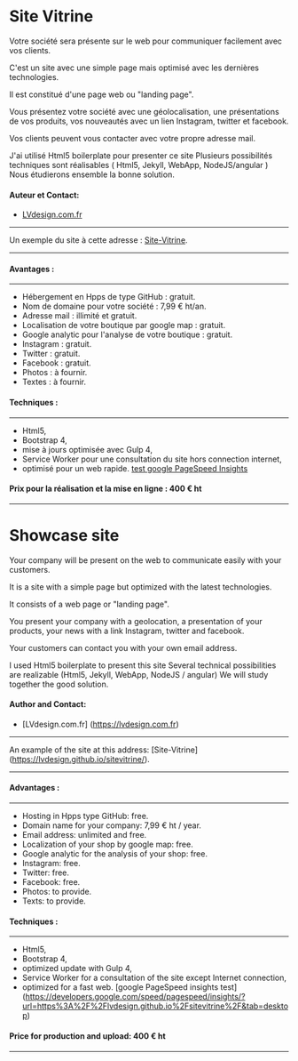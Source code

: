 
# Site Vitrine

Votre société sera présente sur le web pour communiquer facilement avec vos clients.

C'est un site avec une simple page mais optimisé avec les dernières technologies. 

Il est constitué d'une page web ou "landing page". 

Vous présentez votre société avec une géolocalisation, une présentations de vos produits, vos nouveautés avec un lien Instagram, twitter et facebook. 

Vos clients peuvent vous contacter avec votre propre adresse mail.

J'ai utilisé Html5 boilerplate pour presenter ce site Plusieurs possibilités techniques sont réalisables ( Html5, Jekyll, WebApp, NodeJS/angular )  Nous étudierons ensemble la bonne solution.



#### Auteur et Contact: 

- [LVdesign.com.fr](https://lvdesign.com.fr)


___

Un exemple du site à cette adresse : [Site-Vitrine](https://lvdesign.github.io/sitevitrine/).
___

#### Avantages :
***

- Hébergement en Hpps de type GitHub : gratuit.
- Nom de domaine pour votre société : 7,99 € ht/an.
- Adresse mail : illimité et gratuit.
- Localisation de votre boutique par google map : gratuit.
- Google analytic pour l'analyse de votre boutique : gratuit.
- Instagram : gratuit.
- Twitter : gratuit.
- Facebook : gratuit.
- Photos : à fournir.
- Textes : à fournir.

#### Techniques :
***

- Html5, 
- Bootstrap 4,
- mise à jours optimisée avec Gulp 4, 
- Service Worker pour une consultation du site hors connection internet,
- optimisé pour un web rapide. [test google PageSpeed Insights](https://developers.google.com/speed/pagespeed/insights/?url=https%3A%2F%2Flvdesign.github.io%2Fsitevitrine%2F&tab=desktop)


#### Prix pour la réalisation et la mise en ligne : 400 € ht
***





# Showcase site

Your company will be present on the web to communicate easily with your customers.

It is a site with a simple page but optimized with the latest technologies.

It consists of a web page or "landing page".

You present your company with a geolocation, a presentation of your products, your news with a link Instagram, twitter and facebook.

Your customers can contact you with your own email address.

I used Html5 boilerplate to present this site Several technical possibilities are realizable (Html5, Jekyll, WebApp, NodeJS / angular) We will study together the good solution.



#### Author and Contact:

- [LVdesign.com.fr] (https://lvdesign.com.fr)


___

An example of the site at this address: [Site-Vitrine] (https://lvdesign.github.io/sitevitrine/).
___

#### Advantages :
***

- Hosting in Hpps type GitHub: free.
- Domain name for your company: 7,99 € ht / year.
- Email address: unlimited and free.
- Localization of your shop by google map: free.
- Google analytic for the analysis of your shop: free.
- Instagram: free.
- Twitter: free.
- Facebook: free.
- Photos: to provide.
- Texts: to provide.

#### Techniques :
***

- Html5,
- Bootstrap 4,
- optimized update with Gulp 4,
- Service Worker for a consultation of the site except Internet connection,
- optimized for a fast web. [google PageSpeed insights test] (https://developers.google.com/speed/pagespeed/insights/?url=https%3A%2F%2Flvdesign.github.io%2Fsitevitrine%2F&tab=desktop)


#### Price for production and upload: 400 € ht
***
